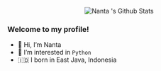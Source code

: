 <p align="center">
  <img alt="Nanta 's Github Stats" src="https://github-readme-stats.vercel.app/api?username=MieRebus47&show_icons=true&include_all_commits=true&hide_border=true" />
</p>

### Welcome to my profile!
- 👋 Hi, I’m Nanta
- 👀 I’m interested in `Python`
- 🇮🇩 I born in East Java, Indonesia
